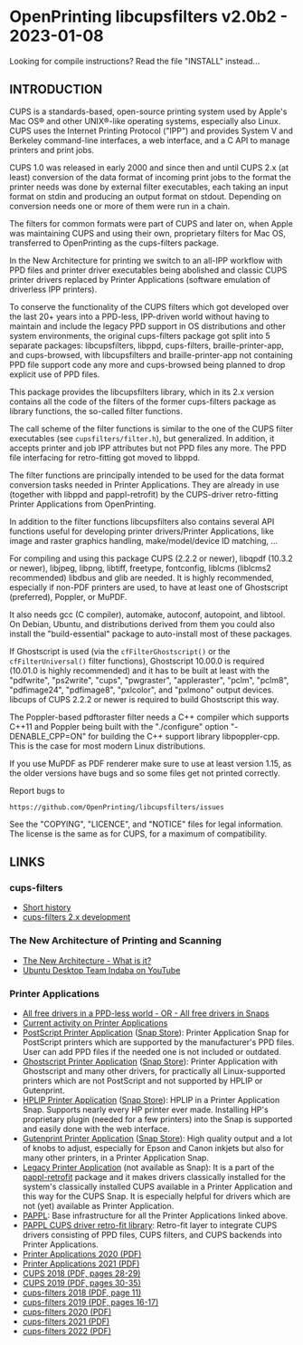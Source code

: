 # OpenPrinting libcupsfilters v2.0b2 - 2023-01-08

Looking for compile instructions? Read the file "INSTALL"
instead...


## INTRODUCTION

CUPS is a standards-based, open-source printing system used by Apple's
Mac OS® and other UNIX®-like operating systems, especially also
Linux. CUPS uses the Internet Printing Protocol ("IPP") and provides
System V and Berkeley command-line interfaces, a web interface, and a
C API to manage printers and print jobs.

CUPS 1.0 was released in early 2000 and since then and until CUPS 2.x
(at least) conversion of the data format of incoming print jobs to the
format the printer needs was done by external filter executables, each
taking an input format on stdin and producing an output format on
stdout. Depending on conversion needs one or more of them were run in
a chain.

The filters for common formats were part of CUPS and later on, when
Apple was maintaining CUPS and using their own, proprietary filters
for Mac OS, transferred to OpenPrinting as the cups-filters package.

In the New Architecture for printing we switch to an all-IPP workflow
with PPD files and printer driver executables being abolished and
classic CUPS printer drivers replaced by Printer Applications
(software emulation of driverless IPP printers).

To conserve the functionality of the CUPS filters which got developed
over the last 20+ years into a PPD-less, IPP-driven world without
having to maintain and include the legacy PPD support in OS
distributions and other system environments, the original cups-filters
package got split into 5 separate packages: libcupsfilters, libppd,
cups-filters, braille-printer-app, and cups-browsed, with
libcupsfilters and braille-printer-app not containing PPD file support
code any more and cups-browsed being planned to drop explicit use of
PPD files.

This package provides the libcupsfilters library, which in its 2.x
version contains all the code of the filters of the former
cups-filters package as library functions, the so-called filter
functions.

The call scheme of the filter functions is similar to the one of the
CUPS filter executables (see `cupsfilters/filter.h`), but
generalized. In addition, it accepts printer and job IPP attributes
but not PPD files any more. The PPD file interfacing for retro-fitting
got moved to libppd.

The filter functions are principally intended to be used for the data
format conversion tasks needed in Printer Applications. They are
already in use (together with libppd and pappl-retrofit) by the
CUPS-driver retro-fitting Printer Applications from OpenPrinting.

In addition to the filter functions libcupsfilters also contains
several API functions useful for developing printer drivers/Printer
Applications, like image and raster graphics handling,
make/model/device ID matching, ...

For compiling and using this package CUPS (2.2.2 or newer),
libqpdf (10.3.2 or newer), libjpeg, libpng, libtiff, freetype,
fontconfig, liblcms (liblcms2 recommended) libdbus and glib are needed.
It is highly recommended, especially if non-PDF printers are used,
to have at least one of Ghostscript (preferred), Poppler, or MuPDF.

It also needs gcc (C compiler), automake, autoconf, autopoint, and
libtool. On Debian, Ubuntu, and distributions derived from them
you could also install the "build-essential" package to
auto-install most of these packages.

If Ghostscript is used (via the `cfFilterGhostscript()` or the
`cfFilterUniversal()` filter functions), Ghostscript 10.00.0 is
required (10.01.0 is highly recommended) and it has to be built at
least with the "pdfwrite", "ps2write", "cups", "pwgraster",
"appleraster", "pclm", "pclm8", "pdfimage24", "pdfimage8", "pxlcolor",
and "pxlmono" output devices. libcups of CUPS 2.2.2 or newer is
required to build Ghostscript this way.

The Poppler-based pdftoraster filter needs a C++ compiler which
supports C++11 and Poppler being built with the "./configure"
option "-DENABLE_CPP=ON" for building the C++ support library
libpoppler-cpp. This is the case for most modern Linux
distributions.

If you use MuPDF as PDF renderer make sure to use at least version
1.15, as the older versions have bugs and so some files get not
printed correctly.

Report bugs to

    https://github.com/OpenPrinting/libcupsfilters/issues

See the "COPYING", "LICENCE", and "NOTICE" files for legal
information. The license is the same as for CUPS, for a maximum of
compatibility.

## LINKS

### cups-filters

* [Short history](https://openprinting.github.io/achievements/#cups-filters)
* [cups-filters 2.x development](https://openprinting.github.io/current/#cups-filters-2x)

### The New Architecture of Printing and Scanning

* [The New Architecture - What is it?](https://openprinting.github.io/current/#the-new-architecture-for-printing-and-scanning)
* [Ubuntu Desktop Team Indaba on YouTube](https://www.youtube.com/watch?v=P22DOu_ahBo)

### Printer Applications

* [All free drivers in a PPD-less world - OR - All free drivers in Snaps](https://openprinting.github.io/achievements/#all-free-drivers-in-a-ppd-less-world---or---all-free-drivers-in-snaps)
* [Current activity on Printer Applications](https://openprinting.github.io/current/#printer-applications)
* [PostScript Printer Application](https://github.com/OpenPrinting/ps-printer-app) ([Snap Store](https://snapcraft.io/ps-printer-app)): Printer Application Snap for PostScript printers which are supported by the manufacturer's PPD files. User can add PPD files if the needed one is not included or outdated.
* [Ghostscript Printer Application](https://github.com/OpenPrinting/ghostscript-printer-app) ([Snap Store](https://snapcraft.io/ghostscript-printer-app)): Printer Application with Ghostscript and many other drivers, for practically all Linux-supported printers which are not PostScript and not supported by HPLIP or Gutenprint.
* [HPLIP Printer Application](https://github.com/OpenPrinting/hplip-printer-app) ([Snap Store](https://snapcraft.io/hplip-printer-app)): HPLIP in a Printer Application Snap. Supports nearly every HP printer ever made. Installing HP's proprietary plugin (needed for a few printers) into the Snap is supported and easily done with the web interface.
* [Gutenprint Printer Application](https://github.com/OpenPrinting/gutenprint-printer-app) ([Snap Store](https://snapcraft.io/gutenprint-printer-app)): High quality output and a lot of knobs to adjust, especially for Epson and Canon inkjets but also for many other printers, in a Printer Application Snap.
* [Legacy Printer Application](https://github.com/OpenPrinting/pappl-retrofit#legacy-printer-application) (not available as Snap): It is a part of the [pappl-retrofit](https://github.com/OpenPrinting/pappl-retrofit) package and it makes drivers classically installed for the system's classically installed CUPS available in a Printer Application and this way for the CUPS Snap. It is especially helpful for drivers which are not (yet) available as Printer Application.
* [PAPPL](https://github.com/michaelrsweet/pappl/): Base infrastructure for all the Printer Applications linked above.
* [PAPPL CUPS driver retro-fit library](https://github.com/OpenPrinting/pappl-retrofit): Retro-fit layer to integrate CUPS drivers consisting of PPD files, CUPS filters, and CUPS backends into Printer Applications.
* [Printer Applications 2020 (PDF)](https://ftp.pwg.org/pub/pwg/liaison/openprinting/presentations/printer-applications-may-2020.pdf)
* [Printer Applications 2021 (PDF)](https://ftp.pwg.org/pub/pwg/liaison/openprinting/presentations/printer-applications-may-2021.pdf)
* [CUPS 2018 (PDF, pages 28-29)](https://ftp.pwg.org/pub/pwg/liaison/openprinting/presentations/cups-plenary-may-18.pdf)
* [CUPS 2019 (PDF, pages 30-35)](https://ftp.pwg.org/pub/pwg/liaison/openprinting/presentations/cups-plenary-april-19.pdf)
* [cups-filters 2018 (PDF, page 11)](https://ftp.pwg.org/pub/pwg/liaison/openprinting/presentations/cups-filters-ippusbxd-2018.pdf)
* [cups-filters 2019 (PDF, pages 16-17)](https://ftp.pwg.org/pub/pwg/liaison/openprinting/presentations/cups-filters-ippusbxd-2019.pdf)
* [cups-filters 2020 (PDF)](https://ftp.pwg.org/pub/pwg/liaison/openprinting/presentations/cups-filters-ippusbxd-2020.pdf)
* [cups-filters 2021 (PDF)](https://ftp.pwg.org/pub/pwg/liaison/openprinting/presentations/cups-filters-cups-snap-ipp-usb-and-more-2021.pdf)
* [cups-filters 2022 (PDF)](https://ftp.pwg.org/pub/pwg/liaison/openprinting/presentations/cups-filters-cups-snap-ipp-usb-and-more-2022.pdf)
